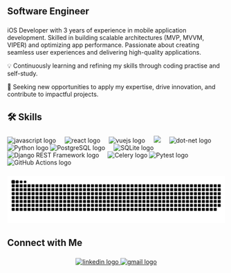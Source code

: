 
## Software Engineer
###

<p align="left">iOS Developer with 3 years of experience in mobile application development. Skilled in building scalable architectures (MVP, MVVM, VIPER) and optimizing app performance. Passionate about creating seamless user experiences and delivering high-quality applications.

💡 Continuously learning and refining my skills through coding practise and self-study.

🌟 Seeking new opportunities to apply my expertise, drive innovation, and contribute to impactful projects.</p>

###

<h2 align="left">🛠 Skills</h2>

###

<div align="left">
  <img src="https://img.shields.io/badge/Swift-F7DF1E?logo=swift&logoColor=black&style=for-the-badge" height="40" alt="javascript logo"  />
  <img width="12" />
  <img src="https://img.shields.io/badge/SwiftUI-61DAFB?logo=swiftui&logoColor=black&style=for-the-badge" height="40" alt="react logo"  />
  <img width="12" />
  <img src="https://img.shields.io/badge/UIKIT-4FC08D?logo=uikit&logoColor=black&style=for-the-badge" height="40" alt="vuejs logo"  />
  <img width="12" />
  <img src="https://img.shields.io/badge/Fastlane-339933?ogo=fastlane&ogoColor=white&style=for-the-badge" height="40"/>
  <img width="12" />
  <img src="https://img.shields.io/badge/iOS-512BD4?ogo=ios&logoColor=white&style=for-the-badge" height="40" alt="dot-net logo"/>
  <img width="12" />

<img src="https://img.shields.io/badge/Python-3670A0?logo=python&logoColor=ffdd54&style=for-the-badge" height="40" alt="Python logo" />

<img src="https://img.shields.io/badge/PostgreSQL-4169e1?logo=postgresql&logoColor=white&style=for-the-badge" height="40" alt="PostgreSQL logo" />
<img width="12" />
<img src="https://img.shields.io/badge/SQLite-003B57?logo=sqlite&logoColor=white&style=for-the-badge" height="40" alt="SQLite logo" />


  <img src="https://img.shields.io/badge/Django%20REST%20Framework-3.12.4-blue?color=blue&labelColor=333333&logo=django&logoColor=white&style=for-the-badge" height="40" alt="Django REST Framework logo" />
<img width="12" />
<img src="https://img.shields.io/badge/Celery-37814A?logo=celery&logoColor=white&style=for-the-badge" height="40" alt="Celery logo" />


<img src="https://img.shields.io/badge/Pytest-0A9EDC?logo=pytest&logoColor=white&style=for-the-badge" height="40" alt="Pytest logo" />
<img width="12" />
<img src="https://img.shields.io/badge/GitHub%20Actions-2088FF?logo=github-actions&logoColor=white&style=for-the-badge" height="40" alt="GitHub Actions logo" />


</div>

###

<img src="https://raw.githubusercontent.com/mfurqanliaqat/mfurqanliaqat/output/snake.svg" alt="Snake animation" />

###

## Connect with Me
###

<div align="center">
  <a href="https://www.linkedin.com/in/farrukh-rasool-8487971aa/" target="_blank">
    <img src="https://img.shields.io/static/v1?message=LinkedIn&logo=linkedin&label=&color=0077B5&logoColor=white&labelColor=&style=for-the-badge" height="32" alt="linkedin logo"  />
  </a>
  <a href="mailto::farrukhrasool65@gmail.com" target="_blank">
    <img src="https://img.shields.io/static/v1?message=Gmail&logo=gmail&label=&color=D14836&logoColor=white&labelColor=&style=for-the-badge" height="32" alt="gmail logo"  />
  </a>
</div>

###
